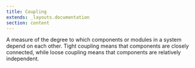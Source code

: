 ```yaml
---
title: Coupling
extends: _layouts.documentation
section: content
---
```


A measure of the degree to which components or modules in a system depend on each other. Tight coupling means that components are closely connected, while loose coupling means that components are relatively independent.